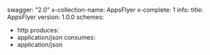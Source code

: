 swagger: "2.0"
x-collection-name: AppsFlyer
x-complete: 1
info:
  title: AppsFlyer
  version: 1.0.0
schemes:
- http
produces:
- application/json
consumes:
- application/json
